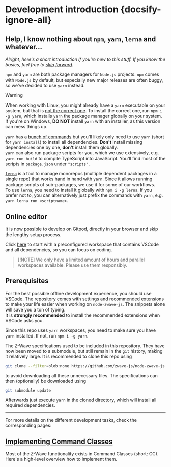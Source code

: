 # Development introduction {docsify-ignore-all}

## Help, I know nothing about `npm`, `yarn`, `lerna` and whatever...

_Alright, here's a short introduction if you're new to this stuff. If you know the basics, feel free to [skip forward](`#Prerequisites`)._

`npm` and `yarn` are both package managers for `Node.js` projects. `npm` comes with `Node.js` by default, but especially new major releases are often buggy, so we've decided to use `yarn` instead.

> [!WARNING]
> When working with Linux, you might already have a `yarn` executable on your system, but that is [not the correct one](https://stackoverflow.com/a/45551189/10179833). To install the correct one, run `npm i -g yarn`, which installs `yarn` the package manager globally on your system. If you're on Windows, **DO NOT** install `yarn` with an installer, as this version can mess things up.

`yarn` has a [bunch of commands](https://classic.yarnpkg.com/en/docs/usage) but you'll likely only need to use `yarn` (short for `yarn install`) to install all dependencies. **Don't** install missing dependencies one by one, **don't** install them globally.  
`yarn` can also run package scripts for you, which we use extensively, e.g. `yarn run build` to compile TypeScript into JavaScript. You'll find most of the scripts in `package.json` under `"scripts"`.

[`lerna`](https://github.com/lerna/lerna) is a tool to manage monorepos (multiple dependent packages in a single repo) that works hand in hand with `yarn`. Since it allows running package scripts of sub-packages, we use it for some of our workflows.  
To use `lerna`, you need to install it globally with `npm i -g lerna`. If you prefer not to, you can alternatively just prefix the commands with `yarn`, e.g. `yarn lerna run <scriptname>`.

## Online editor

It is now possible to develop on Gitpod, directly in your browser and skip the lengthy setup process.

Click [here](https://gitpod.io/#/https://github.com/zwave-js/node-zwave-js) to start with a preconfigured workspace that contains VSCode and all dependencies, so you can focus on coding.

> [!NOTE] We only have a limited amount of hours and parallel workspaces available. Please use them responsibly.

## Prerequisites

For the best possible offline development experience, you should use [VSCode](https://code.visualstudio.com/).
The repository comes with settings and recommended extensions to make your life easier when working on `node-zwave-js`. The snippets alone will save you a ton of typing.  
It is **strongly recommended** to install the recommended extensions when VSCode asks you.

Since this repo uses `yarn` workspaces, you need to make sure you have `yarn` installed. If not, run `npm i -g yarn`.

The Z-Wave specifications used to be included in this repository. They have now been moved to a submodule, but still remain in the `git` history, making it relatively large.
It is recommended to clone this repo using

```bash
git clone --filter=blob:none https://github.com/zwave-js/node-zwave-js
```

to avoid downloading all these unnecessary files. The specifications can then (optionally) be downloaded using

```bash
git submodule update
```

Afterwards just execute `yarn` in the cloned directory, which will install all required dependencies.

---

For more details on the different development tasks, check the corresponding pages:

## [Implementing Command Classes](development/implementing-cc.md)

Most of the Z-Wave functionality exists in Command Classes (short: CC). Here's a high-level overview how to implement them.

